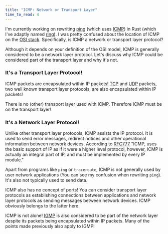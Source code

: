 ```yaml
---
title: "ICMP: Network or Transport Layer"
time_to_read: 4
---
```


I'm currently working on rewriting [ping](https://en.wikipedia.org/wiki/Ping_%28networking_utility%29) (which uses [ICMP](https://en.wikipedia.org/wiki/Internet_Control_Message_Protocol)) in Rust (which I've adaptly named [ring](https://github.com/mikeecb/ring)). I was pretty confused about the location of ICMP on the [OSI stack](https://en.wikipedia.org/wiki/OSI_model). Specifically, is ICMP a network or transport layer protocol?

Although it depends on your definition of the OSI model, ICMP is generally considered to be a network layer protocol. Let's discuss why ICMP could be considered part of the transport layer and why it's not.

### It's a Transport Layer Protocol!

ICMP packets are encapsulated within IP packets! [TCP](https://en.wikipedia.org/wiki/Transmission_Control_Protocol) and [UDP](https://en.wikipedia.org/wiki/User_Datagram_Protocol) packets, two well known transport layer protocols, are also encapsulated within IP packets!

There is no (other) transport layer used with ICMP. Therefore ICMP must be on the transport layer!

### It's a Network Layer Protocol!

Unlike other transport layer protocols, ICMP assists the IP protocol. It is used to send error messages, redirect notices and other operational information between network devices. According to [RFC777](https://tools.ietf.org/html/rfc777) "ICMP, uses the basic support of IP as if it were a higher level protocol, however, ICMP is actually an integral part of IP, and must be implemented by every IP module."

Apart from programs like `ping` or `traceroute`, ICMP is not generally used by user network applications (You can see my confusion when rewriting `ping`). It's also not typically used to send data.

ICMP also has no concept of ports! You can consider transport layer protocols as establishing connections between applications and network layer protocols as sending messages between network devices. ICMP obviously belongs to the latter here. 

ICMP is not alone! [IGMP](https://en.wikipedia.org/wiki/Internet_Group_Management_Protocol) is also considered to be part of the network layer despite its packets being encapsulated within IP packets. Many of the points made previously also apply to IGMP!
